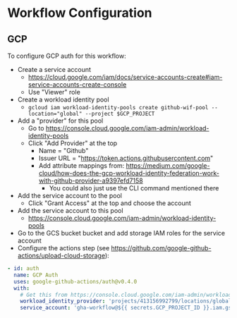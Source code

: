 # Workflow Configuration

## GCP 

To configure GCP auth for this workflow:

- Create a service account
    - https://cloud.google.com/iam/docs/service-accounts-create#iam-service-accounts-create-console
    - Use "Viewer" role
- Create a workload identity pool
  - `gcloud iam workload-identity-pools create github-wif-pool --location="global" --project $GCP_PROJECT`
- Add a "provider" for this pool
  - Go to https://console.cloud.google.com/iam-admin/workload-identity-pools
  - Click "Add Provider" at the top
    - Name = "Github"
    - Issuer URL = "https://token.actions.githubusercontent.com"
    - Add attribute mappings from: https://medium.com/google-cloud/how-does-the-gcp-workload-identity-federation-work-with-github-provider-a9397efd7158
      - You could also just use the CLI command mentioned there
- Add the service account to the pool
  - Click "Grant Access" at the top and choose the account
- Add the service account to this pool
  - https://console.cloud.google.com/iam-admin/workload-identity-pools
- Go to the GCS bucket bucket and add storage IAM roles for the service account
- Configure the actions step (see https://github.com/google-github-actions/upload-cloud-storage):

```yaml
- id: auth
  name: GCP Auth
  uses: google-github-actions/auth@v0.4.0
  with:
    # Get this from https://console.cloud.google.com/iam-admin/workload-identity-pools/pool/github-wif-pool/provider/github
    workload_identity_provider: 'projects/413156992799/locations/global/workloadIdentityPools/github-wif-pool/providers/github'
    service_account: 'gha-workflow@${{ secrets.GCP_PROJECT_ID }}.iam.gserviceaccount.com'
```
